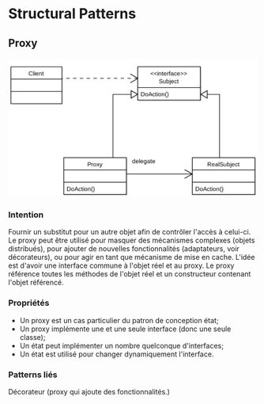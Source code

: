 # Structural Patterns

## Proxy
![](1024px-Proxy_pattern_diagram.svg.png)
### Intention

Fournir un substitut pour un autre objet afin de contrôler l'accès à celui-ci. Le proxy peut être utilisé pour masquer 
des mécanismes complexes (objets distribués), pour ajouter de nouvelles fonctionnalités (adaptateurs, voir décorateurs),
ou pour agir en tant que mécanisme de mise en cache. L'idée est d'avoir une interface commune à l'objet réel et au proxy. 
Le proxy référence toutes les méthodes de l'objet réel et un constructeur contenant l'objet référencé.

### Propriétés

- Un proxy est un cas particulier du patron de conception état;
- Un proxy implémente une et une seule interface (donc une seule classe);
- Un état peut implémenter un nombre quelconque d'interfaces;
- Un état est utilisé pour changer dynamiquement l'interface.

### Patterns liés

Décorateur (proxy qui ajoute des fonctionnalités.)